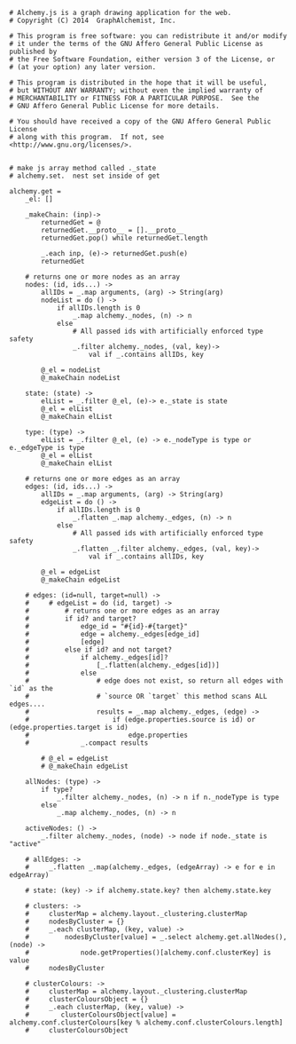     # Alchemy.js is a graph drawing application for the web.
    # Copyright (C) 2014  GraphAlchemist, Inc.

    # This program is free software: you can redistribute it and/or modify
    # it under the terms of the GNU Affero General Public License as published by
    # the Free Software Foundation, either version 3 of the License, or
    # (at your option) any later version.

    # This program is distributed in the hope that it will be useful,
    # but WITHOUT ANY WARRANTY; without even the implied warranty of
    # MERCHANTABILITY or FITNESS FOR A PARTICULAR PURPOSE.  See the
    # GNU Affero General Public License for more details.

    # You should have received a copy of the GNU Affero General Public License
    # along with this program.  If not, see <http://www.gnu.org/licenses/>.


    # make js array method called ._state
    # alchemy.set.  nest set inside of get

    alchemy.get =
        _el: []

        _makeChain: (inp)->
            returnedGet = @
            returnedGet.__proto__ = [].__proto__
            returnedGet.pop() while returnedGet.length

            _.each inp, (e)-> returnedGet.push(e)
            returnedGet

        # returns one or more nodes as an array
        nodes: (id, ids...) ->
            allIDs = _.map arguments, (arg) -> String(arg)
            nodeList = do () ->
                if allIDs.length is 0
                    _.map alchemy._nodes, (n) -> n
                else
                    # All passed ids with artificially enforced type safety
                    _.filter alchemy._nodes, (val, key)->
                        val if _.contains allIDs, key

            @_el = nodeList
            @_makeChain nodeList

        state: (state) ->
            elList = _.filter @_el, (e)-> e._state is state
            @_el = elList
            @_makeChain elList

        type: (type) ->
            elList = _.filter @_el, (e) -> e._nodeType is type or e._edgeType is type
            @_el = elList
            @_makeChain elList

        # returns one or more edges as an array
        edges: (id, ids...) ->
            allIDs = _.map arguments, (arg) -> String(arg)
            edgeList = do () ->
                if allIDs.length is 0
                    _.flatten _.map alchemy._edges, (n) -> n
                else
                    # All passed ids with artificially enforced type safety
                    _.flatten _.filter alchemy._edges, (val, key)->
                        val if _.contains allIDs, key

            @_el = edgeList
            @_makeChain edgeList

        # edges: (id=null, target=null) ->
        #     # edgeList = do (id, target) ->
        #         # returns one or more edges as an array
        #         if id? and target?
        #             edge_id = "#{id}-#{target}"
        #             edge = alchemy._edges[edge_id]
        #             [edge]
        #         else if id? and not target?
        #             if alchemy._edges[id]?
        #                 [_.flatten(alchemy._edges[id])]
        #             else
        #                 # edge does not exist, so return all edges with `id` as the
        #                 # `source OR `target` this method scans ALL edges....
        #                 results = _.map alchemy._edges, (edge) ->
        #                     if (edge.properties.source is id) or (edge.properties.target is id)
        #                         edge.properties
        #             _.compact results

            # @_el = edgeList
            # @_makeChain edgeList

        allNodes: (type) ->
            if type?
                _.filter alchemy._nodes, (n) -> n if n._nodeType is type
            else
                _.map alchemy._nodes, (n) -> n

        activeNodes: () ->
            _.filter alchemy._nodes, (node) -> node if node._state is "active"

        # allEdges: ->
        #     _.flatten _.map(alchemy._edges, (edgeArray) -> e for e in edgeArray)

        # state: (key) -> if alchemy.state.key? then alchemy.state.key

        # clusters: ->
        #     clusterMap = alchemy.layout._clustering.clusterMap
        #     nodesByCluster = {}
        #     _.each clusterMap, (key, value) ->
        #         nodesByCluster[value] = _.select alchemy.get.allNodes(), (node) ->
        #             node.getProperties()[alchemy.conf.clusterKey] is value
        #     nodesByCluster

        # clusterColours: ->
        #     clusterMap = alchemy.layout._clustering.clusterMap
        #     clusterColoursObject = {}
        #     _.each clusterMap, (key, value) ->
        #        clusterColoursObject[value] = alchemy.conf.clusterColours[key % alchemy.conf.clusterColours.length]
        #     clusterColoursObject

